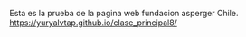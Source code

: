Esta es la prueba de la pagina web fundacion asperger Chile.
https://yuryalvtap.github.io/clase_principal8/
